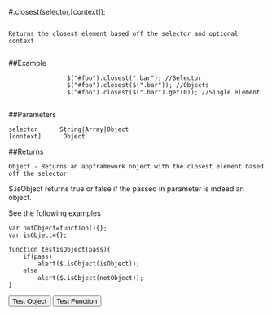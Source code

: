 
#.closest(selector,[context]);

```

Returns the closest element based off the selector and optional context
                
```

##Example

```
                $("#foo").closest(".bar"); //Selector
                $("#foo").closest($(".bar")); //Objects
                $("#foo").closest($(".bar").get(0)); //Single element
                
```



##Parameters
```
selector      String|Array|Object
[context]      Object

```

##Returns
```
Object - Returns an appframework object with the closest element based off the selector
```

$.isObject returns true or false if the passed in parameter is indeed an object.

See the following examples


```
var notObject=function(){};
var isObject={};

function testisObject(pass){
	if(pass)
		alert($.isObject(isObject));
	else
		alert($.isObject(notObject));
}
```

<script>
var notObject={};
var isObject=function(){};

var notObject=function(){};
var isObject={};

function testisObject(pass){
	if(pass)
		alert($.isObject(isObject));
	else
		alert($.isObject(notObject));
}

</script>

<input type="button" onclick="testisObject(true)" value="Test Object"/> <input type="button" onclick="testisObject(false)" value="Test Function"/>           
